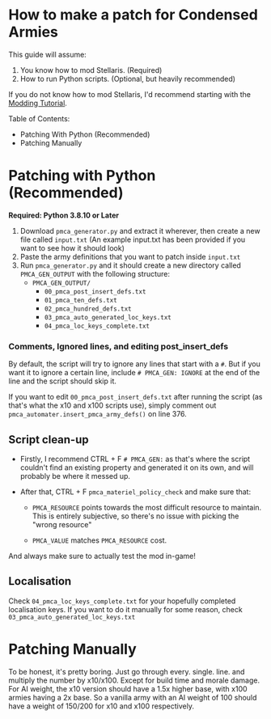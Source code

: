 # How to make a patch for Condensed Armies
This guide will assume:
1. You know how to mod Stellaris. (Required)
2. How to run Python scripts. (Optional, but heavily recommended)

If you do not know how to mod Stellaris, I'd recommend starting with the [Modding Tutorial](https://stellaris.paradoxwikis.com/Modding_tutorial).

Table of Contents:
  - Patching With Python (Recommended)
  - Patching Manually

# Patching with Python (Recommended)
**Required: Python 3.8.10 or Later**

1. Download `pmca_generator.py` and extract it wherever, then create a new file called `input.txt` (An example input.txt has been provided if you want to see how it should look)
2. Paste the army definitions that you want to patch inside `input.txt`
3. Run `pmca_generator.py` and it should create a new directory called `PMCA_GEN_OUTPUT` with the following structure:
   - `PMCA_GEN_OUTPUT/`
     - `00_pmca_post_insert_defs.txt`
     - `01_pmca_ten_defs.txt`
     - `02_pmca_hundred_defs.txt`
     - `03_pmca_auto_generated_loc_keys.txt`
     - `04_pmca_loc_keys_complete.txt`

### Comments, Ignored lines, and editing post_insert_defs ###
By default, the script will try to ignore any lines that start with a `#`. But if you want it to ignore a certain line, include `# PMCA_GEN: IGNORE` at the end of the line and the script should skip it.

If you want to edit `00_pmca_post_insert_defs.txt` after running the script (as that's what the x10 and x100 scripts use), simply comment out `pmca_automater.insert_pmca_army_defs()` on line 376. 

## Script clean-up

* Firstly, I recommend CTRL + F `# PMCA_GEN:` as that's where the script couldn't find an existing property and generated it on its own, and will probably be where it messed up.

* After that, CTRL + F `pmca_materiel_policy_check` and make sure that:

  * `PMCA_RESOURCE` points towards the most difficult resource to maintain. This is entirely subjective, so there's no issue with picking the "wrong resource"

  * `PMCA_VALUE` matches `PMCA_RESOURCE` cost.


And always make sure to actually test the mod in-game!

## Localisation
Check `04_pmca_loc_keys_complete.txt` for your hopefully completed localisation keys. If you want to do it manually for some reason, check `03_pmca_auto_generated_loc_keys.txt`
 
 
# Patching Manually
To be honest, it's pretty boring. Just go through every. single. line. and multiply the number by x10/x100. Except for build time and morale damage.
For AI weight, the x10 version should have a 1.5x higher base, with x100 armies having a 2x base. So a vanilla army with an AI weight of 100 should have a weight of 150/200 for x10 and x100 respectively.
